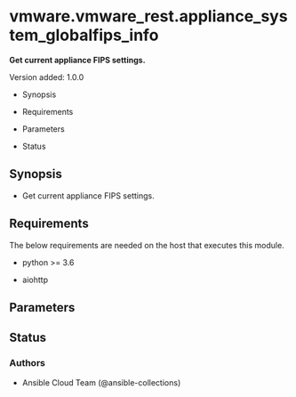 # vmware.vmware_rest.appliance_system_globalfips_info

**Get current appliance FIPS settings.**

Version added: 1.0.0


* Synopsis


* Requirements


* Parameters


* Status

## Synopsis


* Get current appliance FIPS settings.

## Requirements

The below requirements are needed on the host that executes this
module.


* python >= 3.6


* aiohttp

## Parameters

## Status

### Authors


* Ansible Cloud Team (@ansible-collections)
